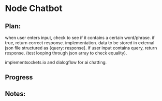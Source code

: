 # Node Chatbot



## Plan:
when user enters input, check to see if it contains a certain word/phrase. if true, return correct response.
implementation. data to be stored in external json file structured as {query: response}. if user input contains query, return response.
(test looping through json array to check equality).

implementsockets.io and dialogflow for ai chatting.

## Progress

## Notes:
